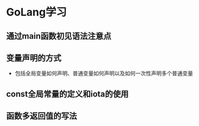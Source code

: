 # GoLang学习

  ## 通过main函数初见语法注意点
  [](/main.go)
  
  ## 变量声明的方式
  - 包括全局变量如何声明、普通变量如何声明以及如何一次性声明多个普通变量
  [](/study/var/testVar.go)

  ## const全局常量的定义和iota的使用
  [](/study/const_iota/testConstIota.go)

  ## 函数多返回值的写法
  [](/study/return/testReturn.go)